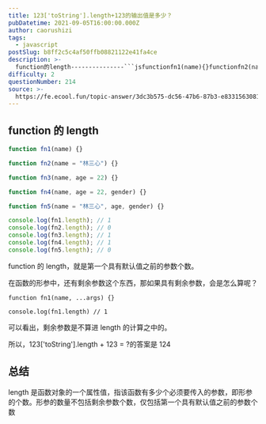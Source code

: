 ```yaml
---
title: 123['toString'].length+123的输出值是多少？
pubDatetime: 2021-09-05T16:00:00.000Z
author: caorushizi
tags:
  - javascript
postSlug: b8ff2c5c4af50ffb08821122e41fa4ce
description: >-
  function的length---------------```jsfunctionfn1(name){}functionfn2(name='林三心'){}functionfn3(name,age=
difficulty: 2
questionNumber: 214
source: >-
  https://fe.ecool.fun/topic-answer/3dc3b575-dc56-47b6-87b3-e83315630812?orderBy=updateTime&order=desc&tagId=10
---
```


## function 的 length

```js
function fn1(name) {}

function fn2(name = "林三心") {}

function fn3(name, age = 22) {}

function fn4(name, age = 22, gender) {}

function fn5(name = "林三心", age, gender) {}

console.log(fn1.length); // 1
console.log(fn2.length); // 0
console.log(fn3.length); // 1
console.log(fn4.length); // 1
console.log(fn5.length); // 0
```

function 的 length，就是第一个具有默认值之前的参数个数。

在函数的形参中，还有剩余参数这个东西，那如果具有剩余参数，会是怎么算呢？

    function fn1(name, ...args) {}

    console.log(fn1.length) // 1

可以看出，剩余参数是不算进 length 的计算之中的。

所以，123\['toString'\].length + 123 = ?的答案是 124

## 总结

length 是函数对象的一个属性值，指该函数有多少个必须要传入的参数，即形参的个数。形参的数量不包括剩余参数个数，仅包括第一个具有默认值之前的参数个数
